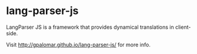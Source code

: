 # lang-parser-js
LangParser JS is a framework that provides dynamical translations in client-side.

Visit http://gpalomar.github.io/lang-parser-js/ for more info.
